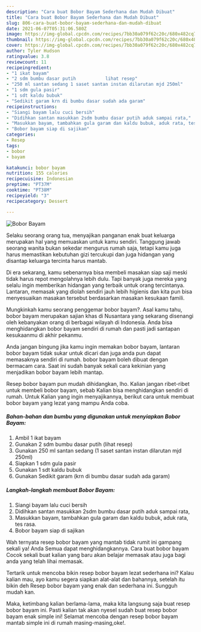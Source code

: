 ```yaml
---
description: "Cara buat Bobor Bayam Sederhana dan Mudah Dibuat"
title: "Cara buat Bobor Bayam Sederhana dan Mudah Dibuat"
slug: 806-cara-buat-bobor-bayam-sederhana-dan-mudah-dibuat
date: 2021-06-07T05:31:06.580Z
image: https://img-global.cpcdn.com/recipes/7bb30a079f62c20c/680x482cq70/bobor-bayam-foto-resep-utama.jpg
thumbnail: https://img-global.cpcdn.com/recipes/7bb30a079f62c20c/680x482cq70/bobor-bayam-foto-resep-utama.jpg
cover: https://img-global.cpcdn.com/recipes/7bb30a079f62c20c/680x482cq70/bobor-bayam-foto-resep-utama.jpg
author: Tyler Hudson
ratingvalue: 3.8
reviewcount: 11
recipeingredient:
- "1 ikat bayam"
- "2 sdm bumbu dasar putih           lihat resep"
- "250 ml santan sedang 1 saset santan instan dilarutan mjd 250ml"
- "1 sdm gula pasir"
- "1 sdt kaldu bubuk"
- "Sedikit garam krn di bumbu dasar sudah ada garam"
recipeinstructions:
- "Siangi bayam lalu cuci bersih"
- "Didihkan santan masukkan 2sdm bumbu dasar putih aduk sampai rata,"
- "Masukkan bayam, tambahkan gula garam dan kaldu bubuk, aduk rata, tes rasa."
- "Bobor bayam siap di sajikan"
categories:
- Resep
tags:
- bobor
- bayam

katakunci: bobor bayam 
nutrition: 155 calories
recipecuisine: Indonesian
preptime: "PT37M"
cooktime: "PT38M"
recipeyield: "3"
recipecategory: Dessert

---
```



![Bobor Bayam](https://img-global.cpcdn.com/recipes/7bb30a079f62c20c/680x482cq70/bobor-bayam-foto-resep-utama.jpg)

Selaku seorang orang tua, menyajikan panganan enak buat keluarga merupakan hal yang memuaskan untuk kamu sendiri. Tanggung jawab seorang  wanita bukan sekedar mengurus rumah saja, tetapi kamu juga harus memastikan kebutuhan gizi tercukupi dan juga hidangan yang disantap keluarga tercinta harus mantab.

Di era  sekarang, kamu sebenarnya bisa membeli masakan siap saji meski tidak harus repot mengolahnya lebih dulu. Tapi banyak juga mereka yang selalu ingin memberikan hidangan yang terbaik untuk orang tercintanya. Lantaran, memasak yang diolah sendiri jauh lebih higienis dan kita pun bisa menyesuaikan masakan tersebut berdasarkan masakan kesukaan famili. 



Mungkinkah kamu seorang penggemar bobor bayam?. Asal kamu tahu, bobor bayam merupakan sajian khas di Nusantara yang sekarang disenangi oleh kebanyakan orang di berbagai wilayah di Indonesia. Anda bisa menghidangkan bobor bayam sendiri di rumah dan pasti jadi santapan kesukaanmu di akhir pekanmu.

Anda jangan bingung jika kamu ingin memakan bobor bayam, lantaran bobor bayam tidak sukar untuk dicari dan juga anda pun dapat memasaknya sendiri di rumah. bobor bayam boleh dibuat dengan bermacam cara. Saat ini sudah banyak sekali cara kekinian yang menjadikan bobor bayam lebih mantap.

Resep bobor bayam pun mudah dihidangkan, lho. Kalian jangan ribet-ribet untuk membeli bobor bayam, sebab Kalian bisa menghidangkan sendiri di rumah. Untuk Kalian yang ingin menyajikannya, berikut cara untuk membuat bobor bayam yang lezat yang mampu Anda coba.

<!--inarticleads1-->

##### Bahan-bahan dan bumbu yang digunakan untuk menyiapkan Bobor Bayam:

1. Ambil 1 ikat bayam
1. Gunakan 2 sdm bumbu dasar putih           (lihat resep)
1. Gunakan 250 ml santan sedang (1 saset santan instan dilarutan mjd 250ml)
1. Siapkan 1 sdm gula pasir
1. Gunakan 1 sdt kaldu bubuk
1. Gunakan Sedikit garam (krn di bumbu dasar sudah ada garam)




<!--inarticleads2-->

##### Langkah-langkah membuat Bobor Bayam:

1. Siangi bayam lalu cuci bersih
1. Didihkan santan masukkan 2sdm bumbu dasar putih aduk sampai rata,
1. Masukkan bayam, tambahkan gula garam dan kaldu bubuk, aduk rata, tes rasa.
1. Bobor bayam siap di sajikan




Wah ternyata resep bobor bayam yang mantab tidak rumit ini gampang sekali ya! Anda Semua dapat menghidangkannya. Cara buat bobor bayam Cocok sekali buat kalian yang baru akan belajar memasak atau juga bagi anda yang telah lihai memasak.

Tertarik untuk mencoba bikin resep bobor bayam lezat sederhana ini? Kalau kalian mau, ayo kamu segera siapkan alat-alat dan bahannya, setelah itu bikin deh Resep bobor bayam yang enak dan sederhana ini. Sungguh mudah kan. 

Maka, ketimbang kalian berlama-lama, maka kita langsung saja buat resep bobor bayam ini. Pasti kalian tak akan nyesel sudah buat resep bobor bayam enak simple ini! Selamat mencoba dengan resep bobor bayam mantab simple ini di rumah masing-masing,oke!.

